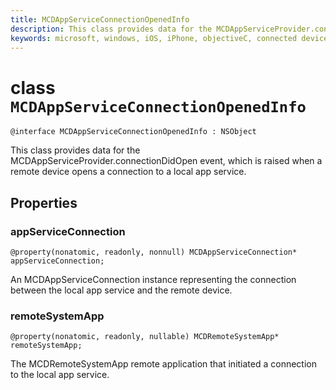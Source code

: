 ```yaml
---
title: MCDAppServiceConnectionOpenedInfo
description: This class provides data for the MCDAppServiceProvider.connectionDidOpen event, which is raised when a remote device opens a connection to a local app service.
keywords: microsoft, windows, iOS, iPhone, objectiveC, connected devices, Project Rome
---
```


# class `MCDAppServiceConnectionOpenedInfo` 

```
@interface MCDAppServiceConnectionOpenedInfo : NSObject
```  

This class provides data for the MCDAppServiceProvider.connectionDidOpen event,
which is raised when a remote device opens a connection to a local app service.

## Properties

### appServiceConnection
`@property(nonatomic, readonly, nonnull) MCDAppServiceConnection* appServiceConnection;`

An MCDAppServiceConnection instance representing the connection between the local app service and the remote device.

### remoteSystemApp
`@property(nonatomic, readonly, nullable) MCDRemoteSystemApp* remoteSystemApp;`

The MCDRemoteSystemApp remote application that initiated a connection to the local app service.